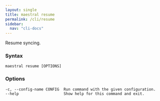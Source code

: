 ```yaml
---
layout: single
title: maestral resume
permalink: /cli/resume
sidebar:
  nav: "cli-docs"
---
```


Resume syncing.

### Syntax

```
maestral resume [OPTIONS]
```

### Options

```
-c, --config-name CONFIG  Run command with the given configuration.
--help                    Show help for this command and exit.
```
